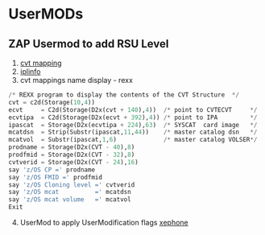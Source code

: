 # UserMODs

## ZAP Usermod to add RSU Level 

1. [cvt mapping](https://www.ibm.com/docs/en/zos/2.4.0?topic=correlator-cvt-information)
2. [iplinfo](http://www.mzelden.com/mvsfiles/iplinfo.txt)
3. cvt mappings name display - rexx
```.py
/* REXX program to display the contents of the CVT Structure  */                 
cvt = c2d(Storage(10,4))                                                         
ecvt     = C2d(Storage(D2x(cvt + 140),4))  /* point to CVTECVT     */            
ecvtipa  = C2d(Storage(D2x(ecvt + 392),4)) /* point to IPA         */            
ipascat  = Storage(D2x(ecvtipa + 224),63)  /* SYSCAT  card image   */            
mcatdsn  = Strip(Substr(ipascat,11,44))    /* master catalog dsn   */            
mcatvol  = Substr(ipascat,1,6)             /* master catalog VOLSER*/            
prodname = Storage(D2x(CVT - 40),8)                                              
prodfmid = Storage(D2x(CVT - 32),8)                                              
cvtverid = Storage(D2x(CVT - 24),16)                                             
say 'z/OS CP =' prodname                                                         
say 'z/OS FMID =' prodfmid                                                       
say 'z/OS Cloning level =' cvtverid                                              
say 'z/OS mcat          =' mcatdsn                                               
say 'z/OS mcat volume   =' mcatvol                                               
Exit
```
4. UserMod to apply UserModification flags [xephone](https://www.cbttape.org/xephon/xephonm/mvs9908.pdf)



